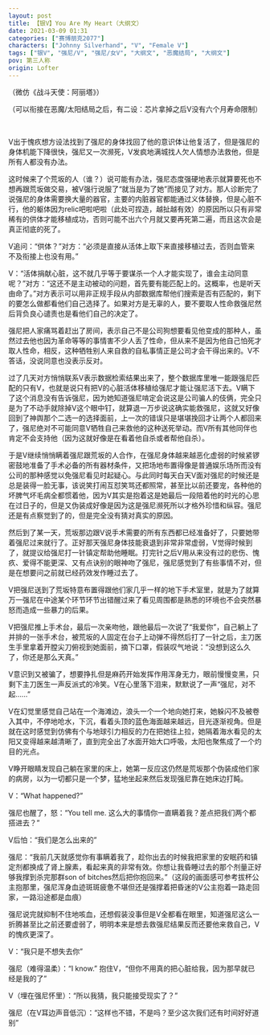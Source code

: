 ```yaml
---
layout: post
title: 【银V】You Are My Heart（大纲文）
date: 2021-03-09 01:31
categories: ["赛博朋克2077"]
characters: ["Johnny Silverhand", "V", "Female V"]
tags: ["银V", "强尼/V", "强尼/女V", "大纲文", "恶魔结局", "大纲文"]
pov: 第三人称
origin: Lofter
---
```


（微仿《战斗天使：阿丽塔》）

（可以衔接在恶魔/太阳结局之后，有二设：芯片拿掉之后V没有六个月寿命限制）

<br>

V出于愧疚想方设法找到了强尼的身体找回了他的意识体让他复活了，但是强尼的身体机能下降很快，强尼又一次濒死，V发疯地满城找人欠人情想办法救他，但是所有人都没有办法。

这时候来了个荒坂的人（谁？）说可能有办法，强尼态度强硬地表示就算要死也不想再跟荒坂做交易，被V强行说服了“就当是为了她”而接见了对方。那人诊断完了说强尼的身体需要换大量的器官，主要的内脏器官都能通过义体替换，但是心脏不行，他的躯体因为relic吧啦吧啦（此处可捏造，越扯越有效）的原因所以只有非常稀有的供体才能移植成功，否则可能不出六个月就又要再死第二遍，而且这次会是真正彻底的死了。

V追问：“供体？”对方：“必须是直接从活体上取下来直接移植过去，否则血管来不及衔接上也没有用。”

V：“活体捐献心脏，这不就几乎等于要谋杀一个人才能实现了，谁会主动同意呢？”对方：“这还不是主动被动的问题，首先要有能匹配上的。这概率，也是听天由命了。”对方表示可以用非正规手段从内部数据库帮他们搜索是否有匹配的，剩下的要怎么做都看他们自己选择了。如果对方是无辜的人，要不要取人性命救强尼然后背负良心谴责也是看他们自己的决定了。

强尼把人家痛骂着赶出了房间，表示自己不是公司狗想要看见他变成的那种人，虽然过去他也因为革命等等的事情害不少人丢了性命，但从来不是因为他自己怕死才取人性命，相反，这种牺牲别人来自救的自私事情正是公司才会干得出来的。V不答话，没说同意也没表示反对。

过了几天对方悄悄联系V表示数据检索结果出来了，整个数据库里唯一能跟强尼匹配的只有V，也就是说只有把V的心脏活体移植给强尼才能让强尼活下去。V瞒下了这个消息没有告诉强尼，因为她知道强尼啃定会说这是公司骗人的伎俩，完全只是为了不动手就除掉V这个眼中钉，就算退一万步说这确实能救强尼，这就又好像回到了神舆那个二选一的选择面前，上一次的错误只是堪堪挽回才让两个人都回来了，强尼绝对不可能同意V牺牲自己来救他的这种送死举动。而V所有其他同伴也肯定不会支持他（因为这就好像是在看着他自杀或者帮他自杀）。

于是V继续悄悄瞒着强尼跟荒坂的人合作，在强尼身体越来越恶化虚弱的时候紧锣密鼓地准备了手术必备的所有器材条件，又把场地布置得像是普通娱乐场所而没有公司的那种感觉以免强尼看见时起疑心。与此同时每天白天V面对强尼的时候还是总是装得一脸无事，该说笑打闹互怼笑骂还都照常，甚至比以前还要宠，各种他的坏脾气坏毛病全都惯着他，因为V其实是抱着这是她最后一段陪着他的时光的心思在过日子的，但是又伪装成好像是因为这是强尼濒死所以才格外珍惜和纵容。强尼还是有点察觉到了的，但是完全没有猜对真实的原因。

然后到了某一天，荒坂那边跟V说手术需要的所有东西都已经准备好了，只要她带着强尼过来就行了。正好那天强尼身体技能衰退到非常非常虚弱，V觉得时候到了，就提议给强尼打一针镇定帮助他睡眠。打完针之后V用从来没有过的悲伤、愧疚、爱得不能更深、又有点诀别的眼神吻了强尼，强尼感觉到了有些事情不对，但是在想要问之前就已经药效发作睡过去了。

V把强尼送到了荒坂特意布置得跟他们家几乎一样的地下手术室里，就是为了就算万一强尼在中途某个环节环节出错醒过来了看见周围都是熟悉的环境也不会突然暴怒而造成一些暴力的后果。

V把强尼推上手术台，最后一次亲吻他，跟他最后一次说了“我爱你”，自己躺上了并排的一张手术台，被荒坂的人固定在台子上动弹不得然后打了一针之后，主刀医生手里拿着开膛尖刀俯视到她面前，摘下口罩，假装叹气地说：“没想到这么久了，你还是那么天真。”

V意识到又被骗了，想要挣扎但是麻药开始发挥作用浑身无力，眼前慢慢变黑，只剩下主刀医生一声反派式的冷笑。V在心里落下泪来，默默说了一声“强尼，对不起……”

V在幻觉里感觉自己站在一个海滩边，浪头一个一个地向她打来，她躲闪不及被卷入其中，不停地呛水，下沉，看着头顶的蓝色海面越来越远，目光逐渐视角。但是就在这时感觉到仿佛有个与地球引力相反的力在把她往上拉，她隔着海水看见的太阳又变得越来越清晰了，直到完全出了水面开始大口呼吸，太阳也聚焦成了一个灼目的光点。

V睁开眼睛发现自己躺在家里的床上，她第一反应这仍然是荒坂那个伪装成他们家的病房，以为一切都只是一个梦，猛地坐起来然后发现强尼靠在她床边打盹。

V：“What happened?”

强尼也醒了，怒：“You tell me. 这么大的事情你一直瞒着我？差点把我们两个都搭进去？”

V后怕：“我们是怎么出来的”

强尼：“我前几天就感觉你有事瞒着我了，趁你出去的时候我把家里的安眠药和镇定剂都换成了肾上腺素，看起来真的非常有效。你想让我昏睡过去的那个剂量正好够我撑到杀完那群son of bitches然后把你抱回来。”（这段的画面感可参考拔杯公主抱那里，强尼浑身血迹斑斑疲惫不堪但还是强撑着把昏迷的V公主抱着一路走回家，一路沿途都是血痕）

强尼说完就抑制不住地咳血，还想假装没事但是V全都看在眼里，知道强尼这么一折腾甚至比之前还要虚弱了，明明本来是想去救强尼结果反而还要他来救自己，V的愧疚更深了。

V：“我只是不想失去你”

强尼（难得温柔）：“I know.” 抱住V，“但你不用真的把心脏给我，因为那早就已经是我的了”

V（埋在强尼怀里）：“所以我猜，我只能接受现实了？”

强尼（在V耳边声音低沉）：“这样也不错，不是吗？至少这次我们还有时间好好道别”
